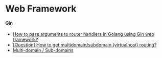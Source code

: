 # Web Framework

#### Gin
* [How to pass arguments to router handlers in Golang using Gin web framework?](http://stackoverflow.com/questions/34046194/how-to-pass-arguments-to-router-handlers-in-golang-using-gin-web-framework)
* [[Question] How to get multidomain/subdomain (virtualhost) routing?](https://github.com/gin-gonic/gin/issues/347)
* [Multi-domain / Sub-domains](https://github.com/julienschmidt/httprouter#multi-domain--sub-domains)
